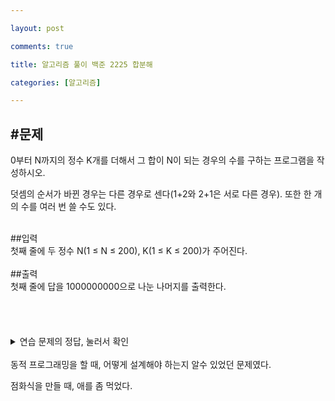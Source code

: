 ```yaml
---

layout: post

comments: true

title: 알고리즘 풀이 백준 2225 합분해

categories: [알고리즘]

---
```


#문제
---
0부터 N까지의 정수 K개를 더해서 그 합이 N이 되는 경우의 수를 구하는 프로그램을 작성하시오.

덧셈의 순서가 바뀐 경우는 다른 경우로 센다(1+2와 2+1은 서로 다른 경우). 또한 한 개의 수를 여러 번 쓸 수도 있다.


<br>
##입력
<br>
첫째 줄에 두 정수 N(1 ≤ N ≤ 200), K(1 ≤ K ≤ 200)가 주어진다.


<br>
<br>
##출력
<br>
첫째 줄에 답을 1000000000으로 나눈 나머지를 출력한다.

<br>
<br>
<br>
<br>
<br>
<details>
<summary>연습 문제의 정답, 눌러서 확인</summary>

```python
n,k = map(int,input().split())
dp = [1 for i in range(n)]

if k ==1:
  print(1)
else:
  for j in range(1,k):
    for i in range(n):
      if i == 0:
        dp[i] = (j+1)%1000000000
      else:
        dp[i] = (dp[i-1]+dp[i])%1000000000
  print(dp[n-1]%1000000000)

```


---


위 코드는 동적 프로그래밍을 사용했다.

dp[i] = dp[i-1](k번째의 i)+dp[i](k-1번째의 i), 이때 (1<i<n) 라는 점화식을 세워 문제를 풀었다.
</details>

<br>
동적 프로그래밍을 할 때, 어떻게 설계해야 하는지 알수 있었던 문제였다.

점화식을 만들 때, 애를 좀 먹었다.